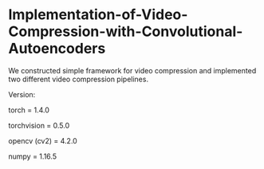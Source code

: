 # Implementation-of-Video-Compression-with-Convolutional-Autoencoders
We constructed simple framework for video compression and implemented two different video compression pipelines. 

Version:

torch = 1.4.0

torchvision = 0.5.0

opencv (cv2) = 4.2.0

numpy = 1.16.5
